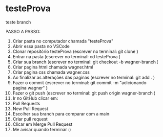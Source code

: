 # testeProva
teste branch 

PASSO A PASSO:
1. Criar pasta no computador chamada "testeProva"
2. Abrir essa pasta no VSCode
3. Clonar repositório testeProva (escrever no terminal: git clone )
4. Entrar na pasta (escrever no terminal: cd testeProva )
5. Criar sua branch (escrever no terminal: git checkout -b wagner-branch )
6. Criar pagina html chamada wagner.html
7. Criar pagina css chamada wagner.css
8. Ao finalizar as alterações das paginas (escrever no terminal: git add . )
9. Fazer o commit (escrever no terminal: git commit -m "adicionando pagina wagner" )
10. Fazer o git push (escrever no terminal: git push origin wagner-branch )
11. Ir no GitHub clicar em:
12.   Pull Requests
13.   New Pull Request
14.   Escolher sua branch para comparar com a main
15.   Criar pull request
16.   Clicar em Merge Pull Request
17. Me avisar quando terminar :)

